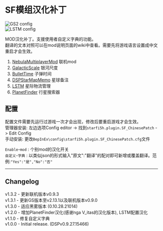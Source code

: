 # SF模组汉化补丁

![GS2 config](https://raw.githubusercontent.com/starfi5h/DSP_Mod_Support/dev/SF_ChinesePatch/img/demo1.jpg)  
![LSTM config](https://raw.githubusercontent.com/starfi5h/DSP_Mod_Support/dev/SF_ChinesePatch/img/demo2.jpg)  
  
MOD汉化补丁。支援使用者自定义字典的功能。  
翻译的文本对照可以在mod说明页面的wiki中查看。需要先将游戏语言设置成中文重启才会生效。  
1. [NebulaMultiplayerMod](https://dsp.thunderstore.io/package/nebula/NebulaMultiplayerMod/) 联机mod  
2. [GalacticScale](https://dsp.thunderstore.io/package/Galactic_Scale/GalacticScale/) 银河尺度  
3. [BulletTime](https://dsp.thunderstore.io/package/starfi5h/BulletTime/) 子弹时间  
4. [DSPStarMapMemo](https://dsp.thunderstore.io/package/appuns/DSPStarMapMemo/) 星球备注  
5. [LSTM](https://dsp.thunderstore.io/package/hetima/LSTM/) 星际物流管理  
6. [PlanetFinder](https://dsp.thunderstore.io/package/hetima/PlanetFinder/) 行星搜索器  

## 配置   
配置文件需要先运行过游戏一次才会出现，修改后要重启游戏才会生效。  
管理器安装: 左边选项Config editor -> 找到`starfi5h.plugin.SF_ChinesePatch` -> Edit Config  
手动安装: 更改`BepInEx\config\starfi5h.plugin.SF_ChinesePatch.cfg`文件  

`Enable`-`mod` : 个别mod的汉化开关  
`自定义`-`字典` : 以类似json的形式输入"原文":"翻译"的配对即可新增或覆盖翻译。范例:```"Yes":"是","No":"否"```  

----

## Changelog

v1.3.2 - 更新联机版本v0.9.3  
v1.3.1 - 更新GS版本至v2.13.1以及联机版本v0.9.0  
v1.3.0 - 适应黑雾版本 (0.10.28.21014)  
v1.2.0 - 增加PlanetFinder汉化(感谢nga V_itas的汉化版本), LSTM配置汉化  
v1.1.0 - 修复自定义字典  
v1.0.0 - Initial release. (DSPv0.9.27.15466)  